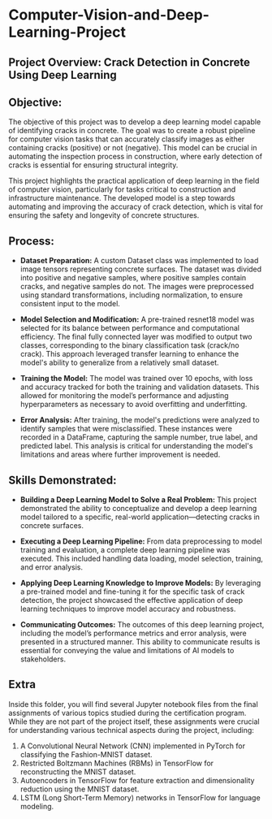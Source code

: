 # Computer-Vision-and-Deep-Learning-Project

## Project Overview: Crack Detection in Concrete Using Deep Learning
## Objective:
The objective of this project was to develop a deep learning model capable of identifying cracks in concrete. The goal was to create a robust pipeline for computer vision tasks that can accurately classify images as either containing cracks (positive) or not (negative). This model can be crucial in automating the inspection process in construction, where early detection of cracks is essential for ensuring structural integrity.

This project highlights the practical application of deep learning in the field of computer vision, particularly for tasks critical to construction and infrastructure maintenance. The developed model is a step towards automating and improving the accuracy of crack detection, which is vital for ensuring the safety and longevity of concrete structures.

## Process:

- **Dataset Preparation:**
A custom Dataset class was implemented to load image tensors representing concrete surfaces. The dataset was divided into positive and negative samples, where positive samples contain cracks, and negative samples do not. The images were preprocessed using standard transformations, including normalization, to ensure consistent input to the model.

- **Model Selection and Modification:**
A pre-trained resnet18 model was selected for its balance between performance and computational efficiency. The final fully connected layer was modified to output two classes, corresponding to the binary classification task (crack/no crack). This approach leveraged transfer learning to enhance the model's ability to generalize from a relatively small dataset.

- **Training the Model:**
The model was trained over 10 epochs, with loss and accuracy tracked for both the training and validation datasets. This allowed for monitoring the model’s performance and adjusting hyperparameters as necessary to avoid overfitting and underfitting.

- **Error Analysis:**
After training, the model's predictions were analyzed to identify samples that were misclassified. These instances were recorded in a DataFrame, capturing the sample number, true label, and predicted label. This analysis is critical for understanding the model's limitations and areas where further improvement is needed.

## Skills Demonstrated:

- **Building a Deep Learning Model to Solve a Real Problem:**
This project demonstrated the ability to conceptualize and develop a deep learning model tailored to a specific, real-world application—detecting cracks in concrete surfaces.

- **Executing a Deep Learning Pipeline:**
From data preprocessing to model training and evaluation, a complete deep learning pipeline was executed. This included handling data loading, model selection, training, and error analysis.

- **Applying Deep Learning Knowledge to Improve Models:**
By leveraging a pre-trained model and fine-tuning it for the specific task of crack detection, the project showcased the effective application of deep learning techniques to improve model accuracy and robustness.

- **Communicating Outcomes:**
The outcomes of this deep learning project, including the model’s performance metrics and error analysis, were presented in a structured manner. This ability to communicate results is essential for conveying the value and limitations of AI models to stakeholders.

## Extra

Inside this folder, you will find several Jupyter notebook files from the final assignments of various topics studied during the certification program. While they are not part of the project itself, these assignments were crucial for understanding various technical aspects during the project, including:

1. A Convolutional Neural Network (CNN) implemented in PyTorch for classifying the Fashion-MNIST dataset.
2. Restricted Boltzmann Machines (RBMs) in TensorFlow for reconstructing the MNIST dataset.
3. Autoencoders in TensorFlow for feature extraction and dimensionality reduction using the MNIST dataset.
4. LSTM (Long Short-Term Memory) networks in TensorFlow for language modeling.
